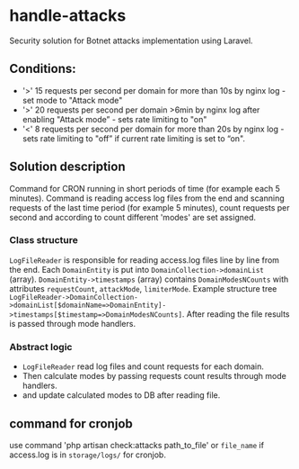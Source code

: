 # handle-attacks

Security solution for Botnet attacks implementation using Laravel.

## Conditions:

* '>' 15 requests per second per domain for more than 10s by nginx log - set mode to "Attack mode"
* '>' 20 requests per second per domain >6min by nginx log after enabling "Attack mode” - sets rate limiting to "on"
* '<' 8 requests per second per domain for more than 20s by nginx log - sets rate limiting to "off” if current rate limiting is set to “on".

## Solution description

Command for CRON running in short periods of time (for example each 5 minutes). Command is reading access log files from the end and scanning requests of the last time period (for example 5 minutes), count requests per second and according to count different 'modes' are set assigned.

### Class structure

`LogFileReader` is responsible for reading access.log files line by line from the end. Each `DomainEntity` is put into `DomainCollection->domainList` (array). `DomainEntity->timestamps` (array) contains `DomainModesNCounts` with attributes `requestCount`, `attackMode`, `limiterMode`.
Example structure tree `LogFileReader->DomainCollection->domainList[$domainName=>DomainEntity]->timestamps[$timestamp=>DomainModesNCounts]`.
After reading the file results is passed through mode handlers.

### Abstract logic

* `LogFileReader` read log files and count requests for each domain.
* Then calculate modes by passing requests count results through mode handlers.
* and update calculated modes to DB after reading file.

## command for cronjob
use command 'php artisan check:attacks path_to_file' or `file_name` if access.log is in `storage/logs/` for cronjob.
